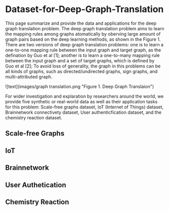# Dataset-for-Deep-Graph-Translation
This page summarize and provide the data and applications for the deep graph translation problem. The deep graph translation problem aims to learn the mapping rules among graphs atomatically by oberving large amount of graph pairs based on the deep learning methods, as shown in the Figure 1. There are two versions of deep graph translation problems: one is to learn a one-to-one mapping rule between the input graph and target graph, as the defination by Guo et al [1]; another is to learn a one-to-many mapping rule between the input graph and a set of target graphs, which is defined by Guo et al [2]; To avoid loss of generality, the graph in this problems can be all kinds of graphs, such as directed/undirected graphs, sign graphs, and multi-attributed graph. 

![text](images/graph translation.png "Figure 1. Deep Graph Translaion")

For wider investigation and explaration by researchers around the world, we provide five synthetic or real-world data as well as their application tasks for this problem: Scale-free graphs dataset, IoT (Internet of Things) dataset, Brainnetwork connectivety dataset, User authenticfication dataset, and the chemistry reaction dataset. 
    
    
## Scale-free Graphs 
## IoT 
## Brainnetwork  
## User Authetication
## Chemistry Reaction
